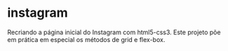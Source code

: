 # instagram
 Recriando a página inicial do Instagram com html5-css3. Este projeto põe em prática em especial os métodos de grid e flex-box.
